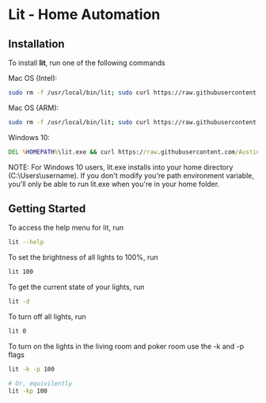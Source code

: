 # Lit - Home Automation

## Installation
To install **lit**, run one of the following commands

Mac OS (Intel):
```bash
sudo rm -f /usr/local/bin/lit; sudo curl https://raw.githubusercontent.com/AustinPAmbrose/lit/main/bin/macOS/lit -o /usr/local/bin/lit; sudo chmod a+x /usr/local/bin/lit
```

Mac OS (ARM):
```bash
sudo rm -f /usr/local/bin/lit; sudo curl https://raw.githubusercontent.com/AustinPAmbrose/lit/main/bin/macOS_ARM64/lit -o /usr/local/bin/lit; sudo chmod a+x /usr/local/bin/lit
```

Windows 10:
```cmd
DEL %HOMEPATH%\lit.exe && curl https://raw.githubusercontent.com/AustinPAmbrose/lit/main/bin/windows/lit.exe -o %HOMEPATH%\lit.exe
```

NOTE: For Windows 10 users, lit.exe installs into your home directory (C:\Users\username). If you don't modify you're path environment variable, you'll only be able to run lit.exe when you're in your home folder.

## Getting Started
To access the help menu for lit, run
```bash
lit --help
```

To set the brightness of all lights to 100%, run
```bash
lit 100
```

To get the current state of your lights, run
```bash
lit -d
```

To turn off all lights, run
```bash
lit 0
```

To turn on the lights in the living room and poker room use the -k and -p flags
```bash
lit -k -p 100

# Or, equivilently
lit -kp 100
```
